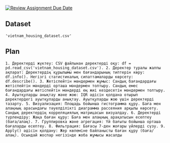 [![Review Assignment Due Date](https://classroom.github.com/assets/deadline-readme-button-22041afd0340ce965d47ae6ef1cefeee28c7c493a6346c4f15d667ab976d596c.svg)](https://classroom.github.com/a/2AJIyfdd)
## Dataset

`'vietnam_housing_dataset.csv'`

## Plan

`1. Деректерді жүктеу:
CSV файлынан деректерді оқу: df = pd.read_csv('vietnam_housing_dataset.csv').
2. Деректер туралы жалпы ақпарат:
Деректердің құрылымы мен бағандарының типтерін көру: df.info().
Негізгі статистикалық сипаттамаларды көрсету: df.describe().
3. Жетіспейтін мәндермен жұмыс:
Сандық бағандардағы жетіспейтін мәндерді орташа мәндермен толтыру.
Сандық емес бағандардағы жетіспейтін мәндерді ең жиі кездесетін мәндермен толтыру.
4. Ауытқуларды анықтау және жою:
IQR әдісін қолдана отырып деректердегі ауытқуларды анықтау.
Ауытқуларды жою үшін деректерді тазарту.
5. Визуализация:
Площадь бойынша гистограмма құру.
Баға мен алаңның арасындағы тәуелділікті диаграмма рассеяния арқылы көрсету.
Сандық деректердің корреляциялық матрицасын визуалдау.
6. Деректерді түрлендіру:
Жаңа баған құру: Баға мен алаңның арақатысын есептеу (баға/алаң).
7. Группировка және агрегация:
Үй бағыты бойынша орташа бағаларды есептеу.
8. Фильтрация:
Бағасы 7-ден жоғары үйлерді сүзу.
9. Apply() әдісін қолдану:
Жер көлеміне байланысты баған құру (баға/алаң).
Осындай жоспар негізінде жоба жұмысы жасалды`
